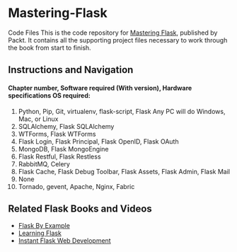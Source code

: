 # Mastering-Flask
Code Files
This is the code repository for [Mastering Flask](https://www.packtpub.com/web-development/mastering-flask?utm_source=github&utm_medium=repository&utm_campaign=9781784393656), published by Packt. It contains all the supporting project files necessary to work through the book from start to finish.

## Instructions and Navigation

#### Chapter number, Software required (With version), Hardware specifications OS required:
1. Python, Pip, Git, virtualenv, flask-script, Flask Any PC will do Windows, Mac, or Linux
2. SQLAlchemy, Flask SQLAlchemy 
3. WTForms, Flask WTForms 
6. Flask Login, Flask Principal, Flask OpenID, Flask OAuth 
7. MongoDB, Flask MongoEngine 
8. Flask Restful, Flask Restless  
9. RabbitMQ, Celery
10. Flask Cache, Flask Debug Toolbar, Flask Assets, Flask Admin, Flask Mail 
12. None  
13. Tornado, gevent, Apache, Nginx, Fabric  





## Related Flask Books and Videos

* [Flask By Example](https://www.packtpub.com/web-development/flask-example?utm_source=github&utm_medium=repository&utm_campaign=9781785286933)
* [Learning Flask](https://www.packtpub.com/web-development/learning-flask-video)
* [Instant Flask Web Development](https://www.packtpub.com/web-development/instant-flask-web-development-instant?utm_source=github&utm_medium=repository&utm_campaign=9781782169628)
